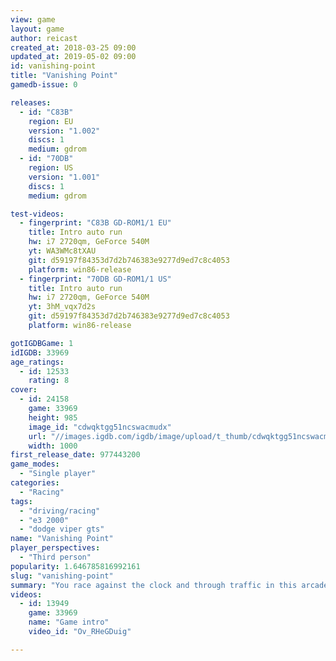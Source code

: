 ```yaml
---
view: game
layout: game
author: reicast
created_at: 2018-03-25 09:00
updated_at: 2019-05-02 09:00
id: vanishing-point
title: "Vanishing Point"
gamedb-issue: 0

releases:
  - id: "C83B"
    region: EU
    version: "1.002"
    discs: 1
    medium: gdrom
  - id: "70DB"
    region: US
    version: "1.001"
    discs: 1
    medium: gdrom

test-videos:
  - fingerprint: "C83B GD-ROM1/1 EU"
    title: Intro auto run
    hw: i7 2720qm, GeForce 540M
    yt: WA3WMc8tXAU
    git: d59197f84353d7d2b746383e9277d9ed7c8c4053
    platform: win86-release
  - fingerprint: "70DB GD-ROM1/1 US"
    title: Intro auto run
    hw: i7 2720qm, GeForce 540M
    yt: 3hM_vqx7d2s
    git: d59197f84353d7d2b746383e9277d9ed7c8c4053
    platform: win86-release

gotIGDBGame: 1
idIGDB: 33969
age_ratings:
  - id: 12533
    rating: 8
cover:
  - id: 24158
    game: 33969
    height: 985
    image_id: "cdwqktgg51ncswacmudx"
    url: "//images.igdb.com/igdb/image/upload/t_thumb/cdwqktgg51ncswacmudx.jpg"
    width: 1000
first_release_date: 977443200
game_modes:
  - "Single player"
categories:
  - "Racing"
tags:
  - "driving/racing"
  - "e3 2000"
  - "dodge viper gts"
name: "Vanishing Point"
player_perspectives:
  - "Third person"
popularity: 1.646785816992161
slug: "vanishing-point"
summary: "You race against the clock and through traffic in this arcade style racing game which features a variety of cars from SUV's to Vipers and everything from a stunt mode to Swiss Alp Mountain racing."
videos:
  - id: 13949
    game: 33969
    name: "Game intro"
    video_id: "Ov_RHeGDuig"

---
```

